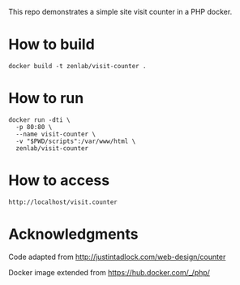 This repo demonstrates a simple site visit counter in a PHP docker.

# How to build
```
docker build -t zenlab/visit-counter .
```

# How to run
```
docker run -dti \
  -p 80:80 \
  --name visit-counter \
  -v "$PWD/scripts":/var/www/html \
  zenlab/visit-counter
```

# How to access
```
http://localhost/visit.counter
```

# Acknowledgments

Code adapted from http://justintadlock.com/web-design/counter

Docker image extended from https://hub.docker.com/_/php/
